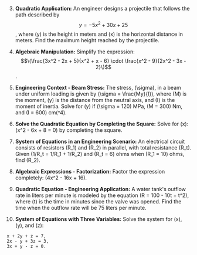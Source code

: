 
3. **Quadratic Application:**
An engineer designs a projectile that follows the path described by $$y = -5x^2 + 30x + 25$$, where \(y\) is the height in meters and \(x\) is the horizontal distance in meters. Find the maximum height reached by the projectile.

4. **Algebraic Manipulation:**
Simplify the expression: $$\(\frac{3x^2 - 2x + 5}{x^2 + x - 6} \cdot \frac{x^2 - 9}{2x^2 - 3x - 2}\)$$.

5. **Engineering Context - Beam Stress:**
The stress, \(\sigma\), in a beam under uniform loading is given by \(\sigma = \frac{My}{I}\), where \(M\) is the moment, \(y\) is the distance from the neutral axis, and \(I\) is the moment of inertia. Solve for \(y\) if \(\sigma = 120\) MPa, \(M = 300\) Nm, and \(I = 600\) cm\(^4\).

6. **Solve the Quadratic Equation by Completing the Square:**
Solve for \(x\): \(x^2 - 6x + 8 = 0\) by completing the square.

7. **System of Equations in an Engineering Scenario:**
An electrical circuit consists of resistors \(R_1\) and \(R_2\) in parallel, with total resistance \(R_t\). Given \(1/R_t = 1/R_1 + 1/R_2\) and \(R_t = 6\) ohms when \(R_1 = 10\) ohms, find \(R_2\).

8. **Algebraic Expressions - Factorization:**
Factor the expression completely: \(4x^2 - 16x + 16\).

9. **Quadratic Equation - Engineering Application:**
A water tank's outflow rate in liters per minute is modeled by the equation \(R = 100 - 10t + t^2\), where \(t\) is the time in minutes since the valve was opened. Find the time when the outflow rate will be 75 liters per minute.

10. **System of Equations with Three Variables:**
 Solve the system for \(x\), \(y\), and \(z\):
 ```
 x + 2y + z = 7,
 2x - y + 3z = 3,
 3x + y - z = 0.
 ```
